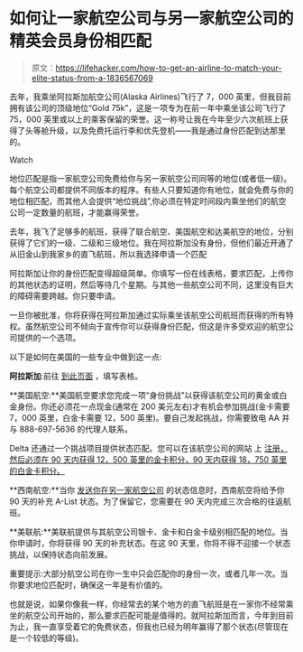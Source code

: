 # 如何让一家航空公司与另一家航空公司的精英会员身份相匹配

> 原文：<https://lifehacker.com/how-to-get-an-airline-to-match-your-elite-status-from-a-1836567069>

去年，我乘坐阿拉斯加航空公司(Alaska Airlines)飞行了 7，000 英里，但我目前拥有该公司的顶级地位“Gold 75k”，这是一项专为在前一年中乘坐该公司飞行了 75，000 英里或以上的乘客保留的荣誉。这一称号让我在今年至少六次航班上获得了头等舱升级，以及免费托运行李和优先登机——我是通过身份匹配到达那里的。

Watch

地位匹配是指一家航空公司免费给你与另一家航空公司同等的地位(或者低一级)。每个航空公司都提供不同版本的程序。有些人只要知道你有地位，就会免费与你的地位相匹配，而其他人会提供“地位挑战”,你必须在特定时间段内乘坐他们的航空公司一定数量的航班，才能赢得荣誉。

去年，我飞了足够多的航班，获得了联合航空、美国航空和达美航空的地位，分别获得了它们的一级、二级和三级地位。我在阿拉斯加没有身份，但他们最近开通了从旧金山到我家乡的直飞航班，所以我选择申请一个匹配

阿拉斯加让你的身份匹配变得超级简单。你填写一份在线表格，要求匹配，上传你的其他状态的证明，然后等待几个星期。与其他一些航空公司不同，这里没有巨大的障碍需要跨越。你只要申请。

一旦你被批准，你将获得在阿拉斯加通过实际乘坐该航空公司航班而获得的所有特权。虽然航空公司不倾向于宣传你可以获得身份匹配，但这是许多受欢迎的航空公司提供的一个选项。

以下是如何在美国的一些专业中做到这一点:

**阿拉斯加**:前往 [到此页面](https://www.alaskaairstatusmatch.com/) ，填写表格。

**美国航空:**美国航空要求您完成一项“身份挑战”以获得该航空公司的黄金或白金身份。你还必须花一点现金(通常在 200 美元左右)才有机会参加挑战(金卡需要 7，000 英里，白金卡需要 12，500 英里)。要自己发起挑战，你需要致电 AA 并与 888-697-5636 的代理人联系。

Delta 还通过一个挑战项目提供状态匹配。您可以在该航空公司的网站 上 [注册，然后必须在 90 天内获得 12，500 英里的金卡积分，90 天内获得 18，750 英里的白金卡积分。](https://www.delta.com/en_US/skymiles/medallion-program/status-match-challenge) 

**西南航空:**当你 [发送你在另一家航空公司](https://www.southwest.com/html/rapidrewards/promotions/swa_status_match.html) 的状态信息时，西南航空将给予你 90 天的补充 A-List 状态。为了保留它，您需要在 90 天内完成三次合格的往返航班。

**美联航:**美联航提供与其航空公司银卡、金卡和白金卡级别相匹配的地位。当你申请时，你将获得 90 天的补充状态。在这 90 天里，你将不得不迎接一个状态挑战，以保持状态向前发展。

重要提示:大部分航空公司在你一生中只会匹配你的身份一次，或者几年一次。当你要求地位匹配时，确保这一年是有价值的。

也就是说，如果你像我一样，你经常去的某个地方的直飞航班是在一家你不经常乘坐的航空公司开始的，那么要求匹配可能是值得的。就阿拉斯加而言，今年到目前为止，我一直享受着它的免费状态，但我也已经为明年赢得了那个状态(尽管现在是一个较低的等级)。